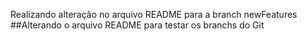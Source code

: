 Realizando alteração no arquivo README para a branch newFeatures
##Alterando o arquivo README para testar os branchs do Git
